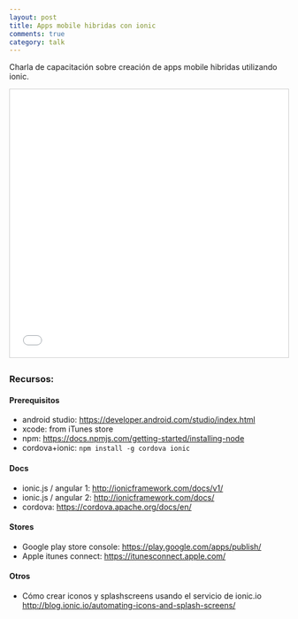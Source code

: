 ```yaml
---
layout: post
title: Apps mobile hibridas con ionic
comments: true
category: talk
---
```


Charla de capacitación sobre creación de apps mobile hibridas utilizando ionic.

<iframe src="//www.slideshare.net/slideshow/embed_code/key/5gstwN11cQZD1Q" width="595" height="485" frameborder="0" marginwidth="0" marginheight="0" scrolling="no" style="border:1px solid #CCC; border-width:1px; margin-bottom:5px; max-width: 100%;" allowfullscreen> </iframe> <div style="margin-bottom:5px">

### Recursos:

#### Prerequisitos

- android studio: https://developer.android.com/studio/index.html
- xcode: from iTunes store
- npm: https://docs.npmjs.com/getting-started/installing-node
- cordova+ionic: `npm install -g cordova ionic`

#### Docs

- ionic.js / angular 1: http://ionicframework.com/docs/v1/
- ionic.js / angular 2: http://ionicframework.com/docs/
- cordova: https://cordova.apache.org/docs/en/

#### Stores

- Google play store console: https://play.google.com/apps/publish/
- Apple itunes connect: https://itunesconnect.apple.com/

#### Otros
- Cómo crear iconos y splashscreens usando el servicio de ionic.io http://blog.ionic.io/automating-icons-and-splash-screens/